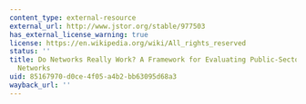 ```yaml
---
content_type: external-resource
external_url: http://www.jstor.org/stable/977503
has_external_license_warning: true
license: https://en.wikipedia.org/wiki/All_rights_reserved
status: ''
title: Do Networks Really Work? A Framework for Evaluating Public-Sector Organizational
  Networks
uid: 85167970-d0ce-4f05-a4b2-bb63095d68a3
wayback_url: ''
---
```

